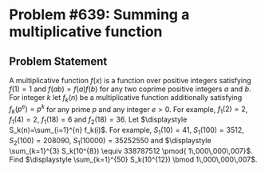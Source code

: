 # Problem #639: Summing a multiplicative function 

## Problem Statement 

A multiplicative function $f(x)$ is a function over positive integers satisfying $f(1)=1$ and $f(a b)=f(a) f(b)$ for any two coprime positive integers $a$ and $b$.
For integer $k$ let $f_k(n)$ be a multiplicative function additionally satisfying $f_k(p^e)=p^k$ for any prime $p$ and any integer $e>0$. 
For example, $f_1(2)=2$, $f_1(4)=2$, $f_1(18)=6$ and $f_2(18)=36$.
Let $\displaystyle S_k(n)=\sum_{i=1}^{n} f_k(i)$.
For example, $S_1(10)=41$, $S_1(100)=3512$, $S_2(100)=208090$, $S_1(10000)=35252550$ and $\displaystyle \sum_{k=1}^{3} S_k(10^{8}) \equiv 338787512 \pmod{ 1\,000\,000\,007}$.
Find $\displaystyle \sum_{k=1}^{50} S_k(10^{12}) \bmod 1\,000\,000\,007$.
